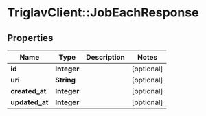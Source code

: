# TriglavClient::JobEachResponse

## Properties
Name | Type | Description | Notes
------------ | ------------- | ------------- | -------------
**id** | **Integer** |  | [optional] 
**uri** | **String** |  | [optional] 
**created_at** | **Integer** |  | [optional] 
**updated_at** | **Integer** |  | [optional] 


